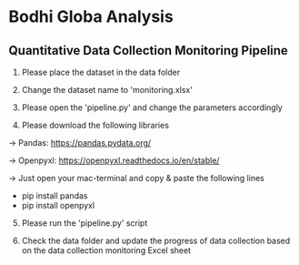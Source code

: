 # Bodhi Globa Analysis
## Quantitative Data Collection Monitoring Pipeline

1. Please place the dataset in the data folder

2. Change the dataset name to 'monitoring.xlsx'
   
3. Please open the 'pipeline.py' and change the parameters accordingly
   
4. Please download the following libraries

-> Pandas: https://pandas.pydata.org/

-> Openpyxl: https://openpyxl.readthedocs.io/en/stable/

-> Just open your mac-terminal and copy & paste the following lines

* pip install pandas
* pip install openpyxl

5. Please run the 'pipeline.py' script

6. Check the data folder and update the progress of data collection based on the data collection monitoring Excel sheet
